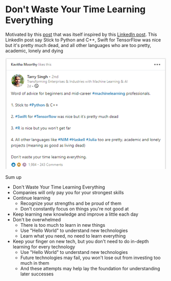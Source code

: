# Don't Waste Your Time Learning Everything


Motivated by this [post](https://waylonwalker.com/don-t-waste-your-time-learning-everything/?continueFlag=7f3df31b2da359a56804de8af1e39c8f) that was itself inspired by this [LinkedIn post](https://www.linkedin.com/posts/activity-6633818327070326784--Ksl). This LinkedIn post say  Stick to Python and C++, Swift for TensorFlow was nice but it's pretty much dead, and all other languages who are too pretty, academic, lonely and dying

<!--more-->

![image-20240125224315181](image-20240125224315181.png " ")

Sum up

+ Don't Waste Your Time Learning Everything
+ Companies will only pay you for your strongest skills
+ Continue learning
  + Recognize your strengths and be proud of them
  + Don't constantly focus on things you're not good at
+ Keep learning new knowledge and improve a little each day
+ Don't be overwhelmed
  - There is too much to learn in new things
  - Use "Hello World" to understand new technologies
  - Learn what you need, no need to learn everything
+ Keep your finger on new tech, but you don't need to do in-depth learning for every technology
  + Use "Hello World" to understand new technologies
  + Future technologies may fail, you won't lose out from investing too much in them
  + And these attempts may help lay the foundation for understanding later successes


